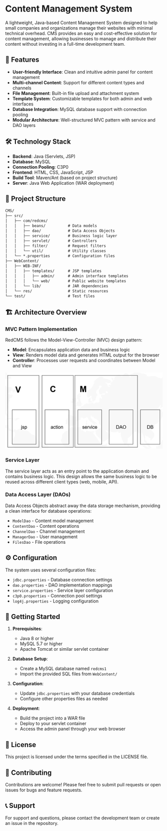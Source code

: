 # Content Management System

A lightweight, Java-based Content Management System designed to help small companies and organizations manage their websites with minimal technical overhead. CMS provides an easy and cost-effective solution for content management, allowing businesses to manage and distribute their content without investing in a full-time development team.

## 🚀 Features

- **User-friendly Interface**: Clean and intuitive admin panel for content management
- **Multi-channel Content**: Support for different content types and channels
- **File Management**: Built-in file upload and attachment system
- **Template System**: Customizable templates for both admin and web interfaces
- **Database Integration**: MySQL database support with connection pooling
- **Modular Architecture**: Well-structured MVC pattern with service and DAO layers

## 🛠️ Technology Stack

- **Backend**: Java (Servlets, JSP)
- **Database**: MySQL
- **Connection Pooling**: C3P0
- **Frontend**: HTML, CSS, JavaScript, JSP
- **Build Tool**: Maven/Ant (based on project structure)
- **Server**: Java Web Application (WAR deployment)

## 📁 Project Structure

```
CMS/
├── src/
│   ├── com/redcms/
│   │   ├── beans/          # Data models
│   │   ├── dao/            # Data Access Objects
│   │   ├── service/        # Business logic layer
│   │   ├── servlet/        # Controllers
│   │   ├── filter/         # Request filters
│   │   └── util/           # Utility classes
│   └── *.properties        # Configuration files
├── WebContent/
│   ├── WEB-INF/
│   │   ├── templates/      # JSP templates
│   │   │   ├── admin/      # Admin interface templates
│   │   │   └── web/        # Public website templates
│   │   └── lib/            # JAR dependencies
│   └── res/                # Static resources
└── test/                   # Test files
```

## 🏗️ Architecture Overview

### MVC Pattern Implementation
RedCMS follows the Model-View-Controller (MVC) design pattern:

- **Model**: Encapsulates application data and business logic
- **View**: Renders model data and generates HTML output for the browser
- **Controller**: Processes user requests and coordinates between Model and View

![MVC Architecture](https://github.com/xuan13hao/CMS/blob/master/mvc.PNG)

### Service Layer
The service layer acts as an entry point to the application domain and contains business logic. This design allows the same business logic to be reused across different client types (web, mobile, API).

### Data Access Layer (DAOs)
Data Access Objects abstract away the data storage mechanism, providing a clean interface for database operations:

- `ModelDao` - Content model management
- `ContentDao` - Content operations
- `ChannelDao` - Channel management
- `ManagerDao` - User management
- `FilesDao` - File operations

<!-- ![DAO Architecture](https://github.com/xuan13hao/CMS/blob/master/Capture.PNG) -->

## ⚙️ Configuration

The system uses several configuration files:

- `jdbc.properties` - Database connection settings
- `dao.properties` - DAO implementation mappings
- `service.properties` - Service layer configuration
- `c3p0.properties` - Connection pool settings
- `log4j.properties` - Logging configuration

## 🚀 Getting Started

1. **Prerequisites**:
   - Java 8 or higher
   - MySQL 5.7 or higher
   - Apache Tomcat or similar servlet container

2. **Database Setup**:
   - Create a MySQL database named `redcms1`
   - Import the provided SQL files from `WebContent/`

3. **Configuration**:
   - Update `jdbc.properties` with your database credentials
   - Configure other properties files as needed

4. **Deployment**:
   - Build the project into a WAR file
   - Deploy to your servlet container
   - Access the admin panel through your web browser

## 📝 License

This project is licensed under the terms specified in the LICENSE file.

## 🤝 Contributing

Contributions are welcome! Please feel free to submit pull requests or open issues for bugs and feature requests.

## 📞 Support

For support and questions, please contact the development team or create an issue in the repository.
